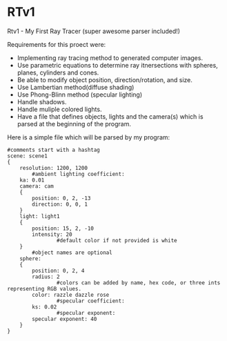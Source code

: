 # RTv1
Rtv1 - My First Ray Tracer (super awesome parser included!)

Requirements for this proect were:

- Implementing ray tracing method to generated computer images.
- Use parametric equations to determine ray itnersections with spheres, planes, cylinders and cones.
- Be able to modify object position, direction/rotation, and size.
- Use Lambertian method(diffuse shading)
- Use Phong-Blinn method (specular lighting)
- Handle shadows.
- Handle muliple colored lights.
- Have a file that defines objects, lights and the camera(s) which is parsed at the beginning of the program.

Here is a simple file which will be parsed by my program: 
````
#comments start with a hashtag
scene: scene1
{
	resolution: 1200, 1200
        #ambient lighting coefficient:
	ka: 0.01
	camera: cam
	{
		position: 0, 2, -13
		direction: 0, 0, 1
	}
	light: light1
	{
		position: 15, 2, -10
		intensity: 20
                #default color if not provided is white
	}
        #object names are optional
	sphere:
	{
		position: 0, 2, 4
		radius: 2
                #colors can be added by name, hex code, or three ints representing RGB values.
		color: razzle dazzle rose
                #specular coefficient:
		ks: 0.02
                #specular exponent:
		specular exponent: 40
	}
}
````
